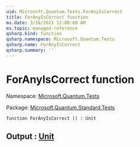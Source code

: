 ```yaml
---
uid: Microsoft.Quantum.Tests.ForAnyIsCorrect
title: ForAnyIsCorrect function
ms.date: 3/26/2021 12:00:00 AM
ms.topic: managed-reference
qsharp.kind: function
qsharp.namespace: Microsoft.Quantum.Tests
qsharp.name: ForAnyIsCorrect
qsharp.summary: ''
---
```


# ForAnyIsCorrect function

Namespace: [Microsoft.Quantum.Tests](xref:Microsoft.Quantum.Tests)

Package: [Microsoft.Quantum.Standard.Tests](https://nuget.org/packages/Microsoft.Quantum.Standard.Tests)




```qsharp
function ForAnyIsCorrect () : Unit
```


## Output : [Unit](xref:microsoft.quantum.lang-ref.unit)

